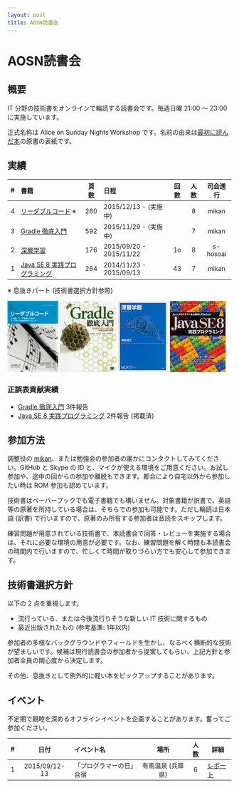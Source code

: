 ```yaml
---
layout: post
title: AOSN読書会
---
```


AOSN読書会
==========

## 概要

IT 分野の技術書をオンラインで輪読する読書会です。毎週日曜 21:00 〜 23:00 に実施しています。

正式名称は Alice on Sunday Nights Workshop です。名前の由来は[最初に読んだ本](/workshop/1-java8.md)の原書の表紙です。

## 実績

| # | 書籍                                                 |頁数 | 日程                    |回数|人数| 司会進行 |
|--:|:-----------------------------------------------------|:---:|:------------------------|:--:|:--:|:--------:|
| 4 | [リーダブルコード](/workshop/4-readablecode.md) ※   | 260 | 2015/12/13 - (実施中)   |    |  8 | mikan    |
| 3 | [Gradle 徹底入門](/workshop/3-gradle.md)             | 592 | 2015/11/29 - (実施中)   |    |  7 | mikan    |
| 2 | [深層学習](/workshop/2-deeplearning.md)              | 176 | 2015/09/20 - 2015/11/22 | 1o |  8 | s-hosoai |
| 1 | [Java SE 8 実践プログラミング](/workshop/1-java8.md) | 264 | 2014/11/23 - 2015/09/13 | 43 |  7 | mikan    |
※  息抜きパート (技術書選択方針参照)

[![](/images/cover-readablecode.jpg "リーダブルコード")](/workshop/4-readablecode.md)
[![](/images/cover-gradle.jpg "Gradle 徹底入門")](/workshop/3-gradle.md)
[![](/images/cover-deeplearning.jpg "深層学習")](/workshop/2-deeplearning.md)
[![](/images/cover-java8.jpg "Java SE 8 実践プログラミング")](/workshop/1-java8.md)


### 正誤表貢献実績

* [Gradle 徹底入門](/workshop/3-gradle.md) 3件報告
* [Java SE 8 実践プログラミング](/workshop/1-java8.md) 2件報告 (掲載済)

## 参加方法

調整役の [mikan](Https://github.com/mikan)、または勉強会の参加者の誰かにコンタクトしてみてください。GitHub と Skype の ID と、マイクが使える環境をご用意ください。お試し参加や、途中の回からの参加や離脱もできます。都合により自宅以外から参加したい時は ROM 参加も認めています。

技術書はペーパーブックでも電子書籍でも構いません。対象書籍が訳書で、英語等の原著を所持している場合は、そちらでの参加も可能です。ただし輪読は日本語 (訳書) で行いますので、原著のみ所有する参加者は音読をスキップします。

練習問題が用意されている技術書で、本読書会で回答・レビューを実施する場合は、それに必要な環境の用意が必要です。なお、練習問題を解く時間も本読書会の時間内で行いますので、忙しくて時間が取りづらい方でも安心して参加できます。

## 技術書選択方針

以下の 2 点を重視します。

* 流行っている、または今後流行りそうな新しい IT 技術に関するもの
* 最近出版されたもの (参考基準: 1年以内)

参加者の多様なバックグラウンドやフィールドを生かし、なるべく横断的な技術が望ましいです。候補は現行読書会の参加者から提案してもらい、上記方針と参加者全員の関心度から決定します。

その他、息抜きとして例外的に軽い本をピックアップすることがあります。

## イベント

不定期で親睦を深めるオフラインイベントを企画することがあります。奮ってご参加ください。

| # | 日付          | イベント名                | 場所              |人数| 詳細                             |
|--:|:-------------:|:--------------------------|:-----------------:|:--:|----------------------------------|
| 1 | 2015/09/12-13 | 「プログラマーの日」合宿  | 有馬温泉 (兵庫県) |  6 | [レポート](/event/1-0913camp.md) |
